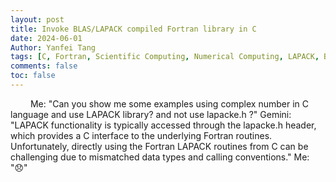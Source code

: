 ```yaml
---
layout: post
title: Invoke BLAS/LAPACK compiled Fortran library in C
date: 2024-06-01
Author: Yanfei Tang
tags: [C, Fortran, Scientific Computing, Numerical Computing, LAPACK, BLAS]
comments: false
toc: false
---
```


&emsp;&emsp; Me: "Can you show me some examples using complex number in C language and use LAPACK library? and not use lapacke.h ?"
Gemini: "LAPACK functionality is typically accessed through the lapacke.h header, which provides a C interface to the underlying Fortran routines.  Unfortunately, directly using the Fortran LAPACK routines from C can be challenging due to mismatched data types and calling conventions."
Me: "😞"
<!-- more -->




[^1]: 樊哲勇 (2020). *CUDA 编程: 基础与实践*. 清华大学出版社.

[^2]: Tuomanen, B. (2018). *Hands-On GPU Programming with Python and CUDA: Explore high-performance parallel computing with CUDA*. Packt Publishing Ltd.
